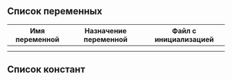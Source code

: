 ## Список переменных

Имя переменной|Назначение переменной|Файл с инициализацией
:--:|:--:|:--:
||
||

## Список констант
